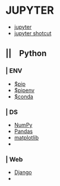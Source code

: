 # JUPYTER
- [jupyter](jupyter.md)
- [jupyter shotcut](jupyter_shortcut)

## ||　Python
### | ENV
- [$pip](env_pip)
- [$pipenv](env_pipenv)
- [$conda](env_conda)

### | DS
- [NumPy](ds_numpy)
- [Pandas](ds_pandas)
- [matplotlib](ds_matplotlib)
- []()

### | Web
- [Django](web_django)
- []()
